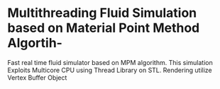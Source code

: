 Multithreading Fluid Simulation based on  Material Point Method Algortih-  
===========

Fast real time fluid simulator based on MPM algorithm.
This simulation Exploits Multicore CPU using Thread Library on STL.
Rendering utilize Vertex Buffer Object